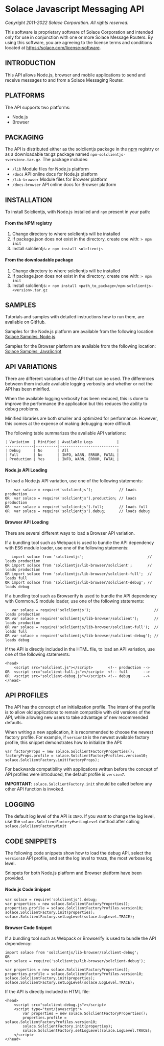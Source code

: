 # Solace Javascript Messaging API
*Copyright 2011-2022 Solace Corporation. All rights reserved.*

This software is proprietary software of Solace Corporation and intended only
for use in conjunction with one or more Solace Message Routers.  By using this
software, you are agreeing to the license terms and conditions located at
https://solace.com/license-software.

## INTRODUCTION
This API allows Node.js, browser and mobile applications to send and receive
messages to and from a Solace Messaging Router.

## PLATFORMS
The API supports two platforms: 
- Node.js
- Browser

## PACKAGING
The API is distributed either as the solclientjs package in the [npm](https://npmjs.org)
registry or as a downloadable tar.gz package named `npm-solclientjs-<version>.tar.gz`.
The package includes:
* `/lib` Module files for Node.js platform
* `/docs` API online docs for Node.js platform
* `/lib-browser` Module files for Browser platform 
* `/docs-browser` API online docs for Browser platform

## INSTALLATION
To install Solclientjs, with Node.js installed and `npm` present in your path:

#### From the NPM registry
1. Change directory to where solclientjs will be installed
2. If package.json does not exist in the directory, create one with:
   `> npm init`
3. Install solclientjs:
   `> npm install solclientjs`

#### From the downloadable package
1. Change directory to where solclientjs will be installed
2. If package.json does not exist in the directory, create one with:
   `> npm init`
3. Install solclientjs:
   `> npm install <path_to_package>/npm-solclientjs-<version>.tar.gz`

## SAMPLES
Tutorials and samples with detailed instructions how to run them, are
available on GitHub.

Samples for the Node.js platform are available from the following location:
[Solace Samples: Node.js](https://github.com/SolaceSamples/solace-samples-nodejs)

Samples for the Browser platform are available from the following location:
[Solace Samples: JavaScript](https://github.com/SolaceSamples/solace-samples-javascript)

## API VARIATIONS
There are different variations of the API that can be used. The differences
between them include available logging verbosity and whether or not the API
has been minified.

When the available logging verbosity has been reduced, this is done to
improve the performance the application but this reduces the ability to
debug problems.

Minified libraries are both smaller and optimized for performance. However,
this comes at the expense of making debugging more difficult.

The following table summarizes the available API variations:

    | Variation  | Minified | Available Logs           |
    -------------|----------|---------------------------
    | Debug      | No       | All                      |
    | Full       | No       | INFO, WARN, ERROR, FATAL |
    | Production | Yes      | INFO, WARN, ERROR, FATAL |

#### Node.js API Loading
To load a Node.js API variation, use one of the following statements:

        var solace = require('solclientjs');            // loads production
    OR  var solace = require('solclientjs').production; // loads production
    OR  var solace = require('solclientjs').full;       // loads full
    OR  var solace = require('solclientjs').debug;      // loads debug
    
#### Browser API Loading
There are several different ways to load a Browser API variation.

If a bundling tool such as Webpack is used to bundle the API dependency with ES6 module loader,
use one of the following statements:

       import solace from 'solclientjs';                             // loads production
    OR import solace from 'solclientjs/lib-browser/solclient';       // loads production
    OR import solace from 'solclientjs/lib-browser/solclient-full';  // loads full
    OR import solace from 'solclientjs/lib-browser/solclient-debug'; // loads debug

If a bundling tool such as Browserify is used to bundle the API dependency with CommonJS module loader,
use one of the following statements:

       var solace = require('solclientjs');                             // loads production
    OR var solace = require('solclientjs/lib-browser/solclient');       // loads production
    OR var solace = require('solclientjs/lib-browser/solclient-full');  // loads full
    OR var solace = require('solclientjs/lib-browser/solclient-debug'); // loads debug

If the API is directly included in the HTML file, to load an API variation, use one of the following statements:

    <head>
        <script src="solclient.js"></script>       <!-- production -->
    OR  <script src="solclient-full.js"></script>  <!-- full       -->
    OR  <script src="solclient-debug.js"></script> <!-- debug      -->
    </head>
    
## API PROFILES
The API has the concept of an initialization profile. The intent of the
profile is to allow old applications to remain compatible with old versions
of the API, while allowing new users to take advantage of new recommended
defaults.

When writing a new application, it is recommended to choose the newest
factory profile. For example, if `version10` is the newest available factory
profile, this snippet demonstrates how to initialize the API:

    var factoryProps = new solace.SolclientFactoryProperties();
    factoryProps.profile = solace.SolclientFactoryProfiles.version10;
    solace.SolclientFactory.init(factoryProps);

For backwards compatibility with applications written before the concept of
API profiles were introduced, the default profile is `version7`.

__IMPORTANT__: `solace.SolclientFactory.init` should be called before any other API
function is invoked.

## LOGGING
The default log level of the API is `INFO`.  If you want to change the log
level, use the `solace.SolclientFactory#setLogLevel` method after calling
`solace.SolclientFactory#init`

## CODE SNIPPETS
The following code snippets show how to load the debug API, select the `version10`
API profile, and set the log level to `TRACE`, the most verbose log level.

Snippets for both Node.js platform and Browser platform have been provided.

#### Node.js Code Snippet
    var solace = require('solclientjs').debug;
    var properties = new solace.SolclientFactoryProperties();
    properties.profile = solace.SolclientFactoryProfiles.version10;
    solace.SolclientFactory.init(properties);
    solace.SolclientFactory.setLogLevel(solace.LogLevel.TRACE);

#### Browser Code Snippet
If a bundling tool such as Webpack or Browserify is used to bundle the API dependency:

    import solace from 'solclientjs/lib-browser/solclient-debug';
    OR
    var solace = require('solclientjs/lib-browser/solclient-debug');

    var properties = new solace.SolclientFactoryProperties();
    properties.profile = solace.SolclientFactoryProfiles.version10;
    solace.SolclientFactory.init(properties);
    solace.SolclientFactory.setLogLevel(solace.LogLevel.TRACE);


If the API is directly included in HTML file:

    <head>
        <script src="solclient-debug.js"></script>
        <script type="text/javascript">
            var properties = new solace.SolclientFactoryProperties();
            properties.profile = solace.SolclientFactoryProfiles.version10;
            solace.SolclientFactory.init(properties);
            solace.SolclientFactory.setLogLevel(solace.LogLevel.TRACE);
        </script>
    </head>
